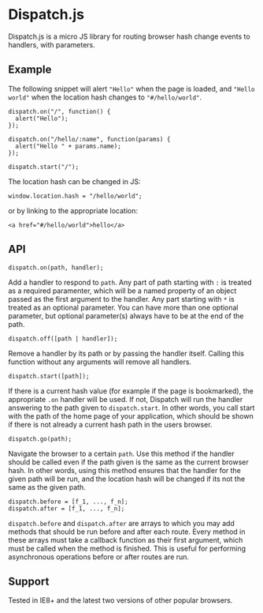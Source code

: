 # Dispatch.js

Dispatch.js is a micro JS library for routing browser hash change events to handlers, with parameters.


## Example

The following snippet will alert `"Hello"` when the page is loaded, and `"Hello world"` when the location hash changes to `"#/hello/world"`.


    dispatch.on("/", function() {
      alert("Hello");
    });

    dispatch.on("/hello/:name", function(params) {
      alert("Hello " + params.name);
    });

    dispatch.start("/");

The location hash can be changed in JS:

    window.location.hash = "/hello/world";

or by linking to the appropriate location:

    <a href="#/hello/world">hello</a>

## API

    dispatch.on(path, handler);

Add a handler to respond to `path`. Any part of path starting with `:` is treated as a required paramenter,
which will be a named property of an object passed as the first argument to the handler.
Any part starting with `*` is treated as an optional parameter. You can have more than one optional parameter,
but optional parameter(s) always have to be at the end of the path.

    dispatch.off([path | handler]);

Remove a handler by its path or by passing the handler itself. Calling this function without any arguments
will remove all handlers.

    dispatch.start([path]);

If there is a current hash value (for example if the page is bookmarked), the appropriate `.on` handler will be used.
If not, Dispatch will run the handler answering to the path given to `dispatch.start`.
In other words, you call start with the path of the home page of your application, which should be shown
if there is not already a current hash path in the users browser.

    dispatch.go(path);

Navigate the browser to a certain `path`. Use this method if the handler should be called even if the
path given is the same as the current browser hash. In other words, using this method ensures
that the handler for the given path will be run, and the location hash will be changed if its not
the same as the given path.

    dispatch.before = [f_1, ..., f_n];
    dispatch.after = [f_1, ..., f_n];

`dispatch.before` and `dispatch.after` are arrays to which you may add methods that should be run
before and after each route. Every method in these arrays must take a callback function as their first
argument, which must be called when the method is finished. This is useful for performing asynchronous
operations before or after routes are run.

## Support

Tested in IE8+ and the latest two versions of other popular browsers.
